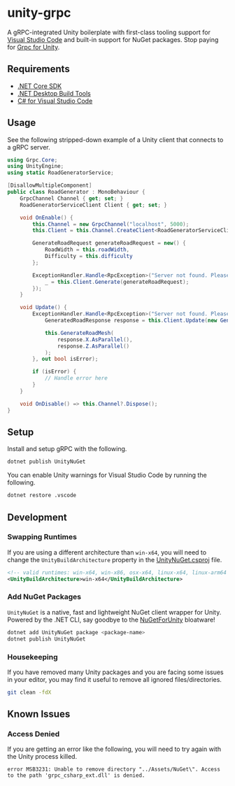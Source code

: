 # unity-grpc

A gRPC-integrated Unity boilerplate with first-class tooling support for [Visual Studio Code](https://code.visualstudio.com/) and built-in support for NuGet packages. Stop paying for [Grpc for Unity](https://assetstore.unity.com/packages/tools/network/grpc-for-unity-216892).

## Requirements

- [.NET Core SDK](https://dotnet.microsoft.com/en-us/download)
- [.NET Desktop Build Tools](https://visualstudio.microsoft.com/downloads/#build-tools-for-visual-studio-2022)
- [C# for Visual Studio Code](https://marketplace.visualstudio.com/items?itemName=ms-dotnettools.csharp)

## Usage

See the following stripped-down example of a Unity client that connects to a gRPC server.

```cs
using Grpc.Core;
using UnityEngine;
using static RoadGeneratorService;

[DisallowMultipleComponent]
public class RoadGenerator : MonoBehaviour {
    GrpcChannel Channel { get; set; }
    RoadGeneratorServiceClient Client { get; set; }

    void OnEnable() {
        this.Channel = new GrpcChannel("localhost", 5000);
        this.Client = this.Channel.CreateClient<RoadGeneratorServiceClient>();

        GenerateRoadRequest generateRoadRequest = new() {
            RoadWidth = this.roadWidth,
            Difficulty = this.difficulty
        };

        ExceptionHandler.Handle<RpcException>("Server not found. Please start the server before entering play mode.", () => {
            _ = this.Client.Generate(generateRoadRequest);
        });
    }

    void Update() {
        ExceptionHandler.Handle<RpcException>("Server not found. Please start the server before entering play mode.", () => {
            GeneratedRoadResponse response = this.Client.Update(new GeneratedRoadRequest());

            this.GenerateRoadMesh(
                response.X.AsParallel(),
                response.Z.AsParallel()
            );
        }, out bool isError);

        if (isError) {
            // Handle error here
        }
    }

    void OnDisable() => this.Channel?.Dispose();
}
```

## Setup

Install and setup gRPC with the following.

```bash
dotnet publish UnityNuGet
```

You can enable Unity warnings for Visual Studio Code by running the following.

```bash
dotnet restore .vscode
```

## Development

### Swapping Runtimes

If you are using a different architecture than `win-x64`, you will need to change the `UnityBuildArchitecture` property in the [UnityNuGet.csproj](UnityNuGet/UnityNuGet.csproj) file.

```xml
<!-- valid runtimes: win-x64, win-x86, osx-x64, linux-x64, linux-arm64 -->
<UnityBuildArchitecture>win-x64</UnityBuildArchitecture>
```

### Add NuGet Packages

`UnityNuGet` is a native, fast and lightweight NuGet client wrapper for Unity. Powered by the .NET CLI, say goodbye to the [NuGetForUnity](https://github.com/GlitchEnzo/NuGetForUnity) bloatware!

```bash
dotnet add UnityNuGet package <package-name>
dotnet publish UnityNuGet
```

### Housekeeping

If you have removed many Unity packages and you are facing some issues in your editor, you may find it useful to remove all ignored files/directories.

```bash
git clean -fdX
```

## Known Issues

### Access Denied

If you are getting an error like the following, you will need to try again with the Unity process killed.

```text
error MSB3231: Unable to remove directory "../Assets/NuGet\". Access to the path 'grpc_csharp_ext.dll' is denied.
```
